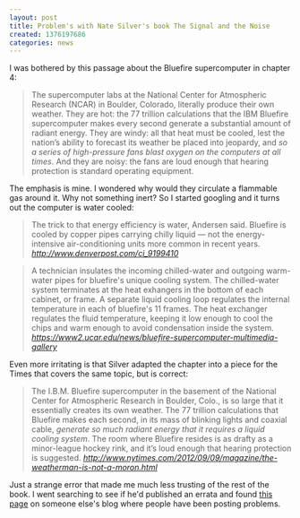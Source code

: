 ```yaml
---
layout: post
title: Problem's with Nate Silver's book The Signal and the Noise
created: 1376197686
categories: news
---
```

I was bothered by this passage about the Bluefire supercomputer in chapter 4:

> The supercomputer labs at the National Center for Atmospheric Research (NCAR)
in Boulder, Colorado, literally produce their own weather. They are hot: the 77
trillion calculations that the IBM Bluefire supercomputer makes every second
generate a substantial amount of radiant energy. They are windy: all that heat
must be cooled, lest the nation’s ability to forecast its weather be placed
into jeopardy, and *so a series of high-pressure fans blast oxygen on the
computers at all times*. And they are noisy: the fans are loud enough that
hearing protection is standard operating equipment.

The emphasis is mine. I wondered why would they circulate a flammable gas
around it. Why not something inert? So I started googling and it turns out the
computer is water cooled:

> The trick to that energy efficiency is water, Andersen said. Bluefire is
cooled by copper pipes carrying chilly liquid — not the energy-intensive
air-conditioning units more common in recent years.
<cite>http://www.denverpost.com/ci_9199410</cite>

> A technician insulates the incoming chilled-water and outgoing warm-water
pipes for bluefire's unique cooling system. The chilled-water system terminates
at the heat exhangers in the bottom of each cabinet, or frame. A separate
liquid cooling loop regulates the internal temperature in each of bluefire's 11
frames. The heat exchanger regulates the fluid temperature, keeping it low
enough to cool the chips and warm enough to avoid condensation inside the system.
<cite>https://www2.ucar.edu/news/bluefire-supercomputer-multimedia-gallery</cite>

Even more irritating is that Silver adapted the chapter into a piece for the
Times that covers the same topic, but is correct:

> The I.B.M. Bluefire supercomputer in the basement of the National Center for
Atmospheric Research in Boulder, Colo., is so large that it essentially creates
its own weather. The 77 trillion calculations that Bluefire makes each second,
in its mass of blinking lights and coaxial cable, *generate so much radiant
energy that it requires a liquid cooling system*. The room where Bluefire
resides is as drafty as a minor-league hockey rink, and it’s loud enough that
hearing protection is suggested.
<cite>http://www.nytimes.com/2012/09/09/magazine/the-weatherman-is-not-a-moron.html</cite>

Just a strange error that made me much less trusting of the rest of the book. I
went searching to see if he'd published an errata and found [this page](http://www.thisisthegreenroom.com/2012/the-signal-and-the-noise-errata/)
on someone else's blog where people have been posting problems.
